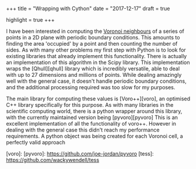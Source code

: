 +++
title = "Wrapping with Cython"
date = "2017-12-17"
draft = true

highlight = true
+++

 <!--This really needs a good introduction to why this
 is an interesting problem.
 -->

I have been interested in computing the [Voronoi neighbours][voronoi wikipedia]
of a series of points in a 2D plane with periodic boundary conditions.
This amounts to finding the area 'occupied' by a point and
then counting the number of sides.
As with many other problems my first step with Python
is to look for existing libraries that already implement this functionality.
There is actually an implementation of this algorithm in the Scipy library.
This implementation wraps the [Qhull][qhull] library which is incredibly versatile,
able to deal with up to 27 dimensions and millions of points.
While dealing amazingly well with the general case,
it doesn't handle periodic boundary conditions,
and the additional processing required was too slow for my purposes.

The main library for computing these values is [Voro++][voro],
an optimised C++ library specifically for this purpose.
As with many libraries in the scientific computing world,
there is a python wrapper around this library,
with the currently maintained version being <author> [pyvoro][pyvoro]
This is an excellent implementation of all the functionality of voro++.
However in dealing with the general case this didn't reach my performance requirements.
A python object was being created for each Voronoi cell,
a perfectly valid approach


[voronoi wikipedia]:
[qhull]:
[voro]:
[pyvoro]: https://github.com/joe-jordan/pyvoro
[tess]: https://github.com/wackywendell/tess
